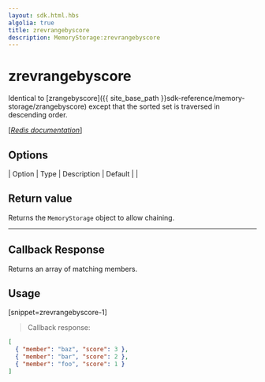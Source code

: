 ```yaml
---
layout: sdk.html.hbs
algolia: true
title: zrevrangebyscore
description: MemoryStorage:zrevrangebyscore
---
```


  

# zrevrangebyscore
Identical to [zrangebyscore]({{ site_base_path }}sdk-reference/memory-storage/zrangebyscore) except that the sorted set is traversed in descending order.

[[_Redis documentation_]](https://redis.io/commands/zrevrangebyscore)


## Options

| Option | Type | Description | Default |
|
## Return value

Returns the `MemoryStorage` object to allow chaining.

---

## Callback Response

Returns an array of matching members.

## Usage

[snippet=zrevrangebyscore-1]
> Callback response:

```json
[
  { "member": "baz", "score": 3 },
  { "member": "bar", "score": 2 },
  { "member": "foo", "score": 1 }
]
```